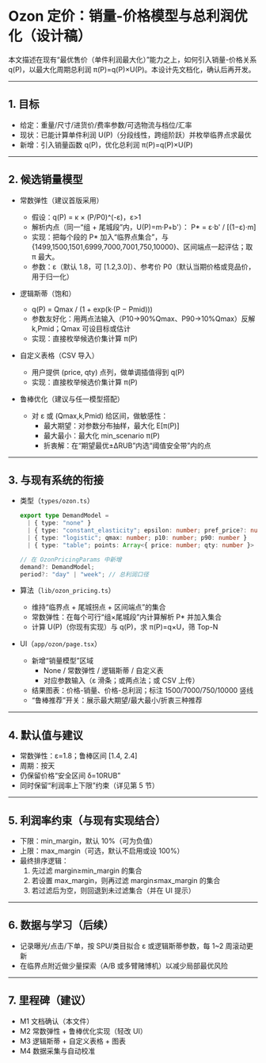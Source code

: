 # Ozon 定价：销量-价格模型与总利润优化（设计稿）

本文描述在现有“最优售价（单件利润最大化）”能力之上，如何引入销量-价格关系 q(P)，以最大化周期总利润 π(P)=q(P)×U(P)。本设计先文档化，确认后再开发。

---

## 1. 目标
- 给定：重量/尺寸/进货价/费率参数/可选物流与档位/汇率
- 现状：已能计算单件利润 U(P)（分段线性，跨组阶跃）并枚举临界点求最优
- 新增：引入销量函数 q(P)，优化总利润 π(P)=q(P)×U(P)

---

## 2. 候选销量模型

- 常数弹性（建议首版采用）
  - 假设：q(P) = κ × (P/P0)^(-ε)，ε>1
  - 解析内点（同一“组 + 尾城段”内，U(P)=m·P+b'）：
    P* = ε·b' / [(1−ε)·m]
  - 实现：把每个段的 P* 加入“临界点集合”，与 {1499,1500,1501,6999,7000,7001,750,10000}、区间端点一起评估；取 π 最大。
  - 参数：ε（默认 1.8，可 [1.2,3.0]）、参考价 P0（默认当期价格或竞品价，用于归一化）

- 逻辑斯蒂（饱和）
  - q(P) = Qmax / (1 + exp(k·(P − Pmid)))
  - 参数友好化：用两点法输入（P10→90%Qmax、P90→10%Qmax）反解 k,Pmid；Qmax 可设目标或估计
  - 实现：直接枚举候选价集计算 π(P)

- 自定义表格（CSV 导入）
  - 用户提供 (price, qty) 点列，做单调插值得到 q(P)
  - 实现：直接枚举候选价集计算 π(P)

- 鲁棒优化（建议与任一模型搭配）
  - 对 ε 或 (Qmax,k,Pmid) 给区间，做敏感性：
    - 最大期望：对参数分布抽样，最大化 E[π(P)]
    - 最大最小：最大化 min_scenario π(P)
    - 折衷解：在“期望最优±ΔRUB”内选“阈值安全带”内的点

---

## 3. 与现有系统的衔接

- 类型（`types/ozon.ts`）
  ```ts
  export type DemandModel =
    | { type: "none" }
    | { type: "constant_elasticity"; epsilon: number; pref_price?: number }
    | { type: "logistic"; qmax: number; p10: number; p90: number }
    | { type: "table"; points: Array<{ price: number; qty: number }> };

  // 在 OzonPricingParams 中新增
  demand?: DemandModel;
  period?: "day" | "week"; // 总利润口径
  ```

- 算法（`lib/ozon_pricing.ts`）
  - 维持“临界点 + 尾城拐点 + 区间端点”的集合
  - 常数弹性：在每个可行“组×尾城段”内计算解析 P* 并加入集合
  - 计算 U(P)（你现有实现）与 q(P)，求 π(P)=q×U，筛 Top-N

- UI（`app/ozon/page.tsx`）
  - 新增“销量模型”区域
    - None / 常数弹性 / 逻辑斯蒂 / 自定义表
    - 对应参数输入（ε 滑条；或两点法；或 CSV 上传）
  - 结果图表：价格-销量、价格-总利润；标注 1500/7000/750/10000 竖线
  - “鲁棒推荐”开关：展示最大期望/最大最小/折衷三种推荐

---

## 4. 默认值与建议
- 常数弹性：ε=1.8；鲁棒区间 [1.4, 2.4]
- 周期：按天
- 仍保留价格“安全区间 δ=10RUB”
- 同时保留“利润率上下限”约束（详见第 5 节）

---

## 5. 利润率约束（与现有实现结合）
- 下限：min_margin，默认 10%（可为负值）
- 上限：max_margin（可选，默认不启用或设 100%）
- 最终排序逻辑：
  1) 先过滤 margin≥min_margin 的集合
  2) 若设置 max_margin，则再过滤 margin≤max_margin 的集合
  3) 若过滤后为空，则回退到未过滤集合（并在 UI 提示）

---

## 6. 数据与学习（后续）
- 记录曝光/点击/下单，按 SPU/类目拟合 ε 或逻辑斯蒂参数，每 1~2 周滚动更新
- 在临界点附近做少量探索（A/B 或多臂赌博机）以减少局部最优风险

---

## 7. 里程碑（建议）
- M1 文档确认（本文件）
- M2 常数弹性 + 鲁棒优化实现（轻改 UI）
- M3 逻辑斯蒂 + 自定义表格 + 图表
- M4 数据采集与自动校准

